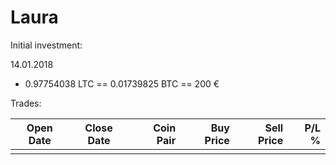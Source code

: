 # Laura

Initial investment:

14.01.2018

* 0.97754038 LTC == 0.01739825 BTC == 200 €

Trades:

| Open Date | Close Date | Coin Pair | Buy Price | Sell Price | P/L % |
| --------- | :--------: | --------: | --------: | ---------: | ----: |
|           |            |           |           |            |       |
